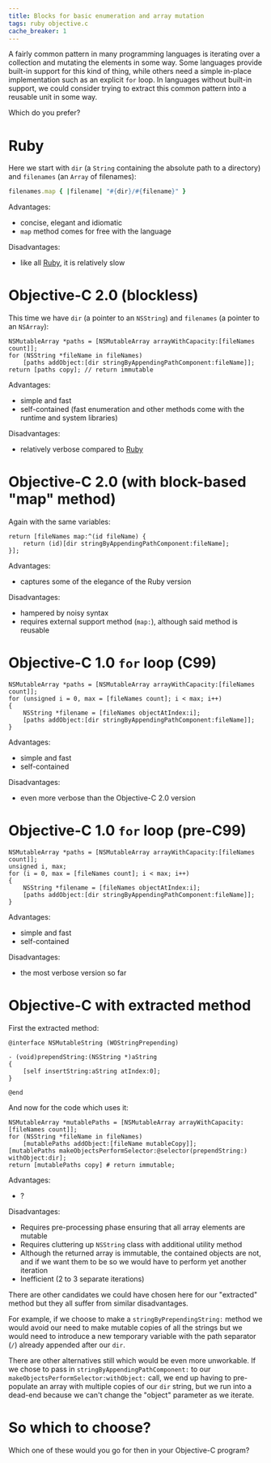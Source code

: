 ```yaml
---
title: Blocks for basic enumeration and array mutation
tags: ruby objective.c
cache_breaker: 1
---
```


A fairly common pattern in many programming languages is iterating over a collection and mutating the elements in some way. Some languages provide built-in support for this kind of thing, while others need a simple in-place implementation such as an explicit `for` loop. In languages without built-in support, we could consider trying to extract this common pattern into a reusable unit in some way.

Which do you prefer?

# Ruby

Here we start with `dir` (a `String` containing the absolute path to a directory) and `filenames` (an `Array` of filenames):

```ruby
filenames.map { |filename| "#{dir}/#{filename}" }
```

Advantages:

-   concise, elegant and idiomatic
-   `map` method comes for free with the language

Disadvantages:

-   like all [Ruby](/wiki/Ruby), it is relatively slow

# Objective-C 2.0 (blockless)

This time we have `dir` (a pointer to an `NSString`) and `filenames` (a pointer to an `NSArray`):

```objc
NSMutableArray *paths = [NSMutableArray arrayWithCapacity:[fileNames count]];
for (NSString *fileName in fileNames)
    [paths addObject:[dir stringByAppendingPathComponent:fileName]];
return [paths copy]; // return immutable
```

Advantages:

-   simple and fast
-   self-contained (fast enumeration and other methods come with the runtime and system libraries)

Disadvantages:

-   relatively verbose compared to [Ruby](/wiki/Ruby)

# Objective-C 2.0 (with block-based "map" method)

Again with the same variables:

```objc
return [fileNames map:^(id fileName) {
    return (id)[dir stringByAppendingPathComponent:fileName];
}];
```

Advantages:

-   captures some of the elegance of the Ruby version

Disadvantages:

-   hampered by noisy syntax
-   requires external support method (`map:`), although said method is reusable

# Objective-C 1.0 `for` loop (C99)

```objc
NSMutableArray *paths = [NSMutableArray arrayWithCapacity:[fileNames count]];
for (unsigned i = 0, max = [fileNames count]; i < max; i++)
{
    NSString *filename = [fileNames objectAtIndex:i];
    [paths addObject:[dir stringByAppendingPathComponent:fileName]];
}
```

Advantages:

-   simple and fast
-   self-contained

Disadvantages:

-   even more verbose than the Objective-C 2.0 version

# Objective-C 1.0 `for` loop (pre-C99)

```objc
NSMutableArray *paths = [NSMutableArray arrayWithCapacity:[fileNames count]];
unsigned i, max;
for (i = 0, max = [fileNames count]; i < max; i++)
{
    NSString *filename = [fileNames objectAtIndex:i];
    [paths addObject:[dir stringByAppendingPathComponent:fileName]];
}
```

Advantages:

-   simple and fast
-   self-contained

Disadvantages:

-   the most verbose version so far

# Objective-C with extracted method

First the extracted method:

```objc
@interface NSMutableString (WOStringPrepending)

- (void)prependString:(NSString *)aString
{
    [self insertString:aString atIndex:0];
}

@end
```

And now for the code which uses it:

```objc
NSMutableArray *mutablePaths = [NSMutableArray arrayWithCapacity:[fileNames count]];
for (NSString *fileName in fileNames)
    [mutablePaths addObject:[fileName mutableCopy]];
[mutablePaths makeObjectsPerformSelector:@selector(prependString:) withObject:dir];
return [mutablePaths copy] # return immutable;
```

Advantages:

-   ?

Disadvantages:

-   Requires pre-processing phase ensuring that all array elements are mutable
-   Requires cluttering up `NSString` class with additional utility method
-   Although the returned array is immutable, the contained objects are not, and if we want them to be so we would have to perform yet another iteration
-   Inefficient (2 to 3 separate iterations)

There are other candidates we could have chosen here for our "extracted" method but they all suffer from similar disadvantages.

For example, if we choose to make a `stringByPrependingString:` method we would avoid our need to make mutable copies of all the strings but we would need to introduce a new temporary variable with the path separator (`/`) already appended after our `dir`.

There are other alternatives still which would be even more unworkable. If we chose to pass in `stringByAppendingPathComponent:` to our `makeObjectsPerformSelector:withObject:` call, we end up having to pre-populate an array with multiple copies of our `dir` string, but we run into a dead-end because we can't change the "object" parameter as we iterate.

# So which to choose?

Which one of these would you go for then in your Objective-C program?
